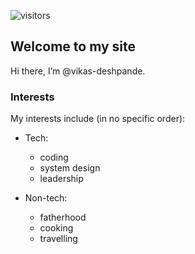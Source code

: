 <!-- <p align="left"><img align="center" alt="visitors" src="https://visitor-badge.glitch.me/badge?page_id=vikas-deshpande.vikas-deshpande.github.io/README.md"/></p> -->

![visitors](https://visitor-badge.glitch.me/badge?page_id=vikas-deshpande.vikas-deshpande.github.io&left_color=green&right_color=red)

## Welcome to my site

Hi there, I’m @vikas-deshpande.

### Interests

My interests include (in no specific order):
* Tech:
  * coding
  * system design
  * leadership

* Non-tech:
  * fatherhood
  * cooking
  * travelling

<!---
vikas-deshpande/vikas-deshpande is a ✨ special ✨ repository because its `README.md` (this file) appears on your GitHub profile.
You can click the Preview link to take a look at your changes.
--->
